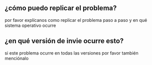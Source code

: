 ## ¿cómo puedo replicar el problema?
por favor explícanos como replicar el problema paso a paso y en qué sistema operativo ocurre
## ¿en qué versión de invie ocurre esto?
si este problema ocurre en todas las versiones por favor también menciónalo
